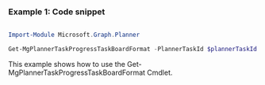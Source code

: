 ### Example 1: Code snippet

```powershell

Import-Module Microsoft.Graph.Planner

Get-MgPlannerTaskProgressTaskBoardFormat -PlannerTaskId $plannerTaskId

```
This example shows how to use the Get-MgPlannerTaskProgressTaskBoardFormat Cmdlet.

